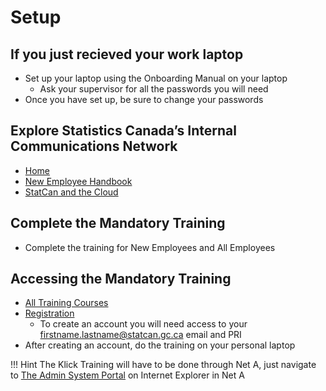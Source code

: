 # Setup

## If you just recieved your work laptop

- Set up your laptop using the Onboarding Manual on your laptop
  - Ask your supervisor for all the passwords you will need
- Once you have set up, be sure to change your passwords

## Explore Statistics Canada’s Internal Communications Network

- [Home](https://icn-rci.statcan.ca)
- [New Employee Handbook](https://icn-rci.statcan.ca/24/24g/24g_000-eng.html)
- [StatCan and the Cloud](https://icn-rci.statcan.ca/07/0706/0706_070-eng.html)

## Complete the Mandatory Training

- Complete the training for New Employees and All Employees

## Accessing the Mandatory Training

- [All Training Courses](https://icn-rci.statcan.ca/07/07m/07m08/07m08_007-eng.html)
- [Registration](https://idp.csps-efpc.gc.ca/idp/RegistrationUtilities)
  - To create an account you will need access to your
    firstname.lastname@statcan.gc.ca email and PRI
- After creating an account, do the training on your personal laptop

<!-- prettier-ignore -->
!!! Hint 
    The Klick Training will have to be done through Net A, just navigate to [The Admin System Portal](http://adminsystemportal) on Internet Explorer in Net A
